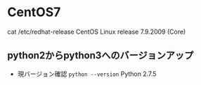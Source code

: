# CentOS7
cat /etc/redhat-release
CentOS Linux release 7.9.2009 (Core)

## python2からpython3へのバージョンアップ
- 現バージョン確認
`python --version`
Python 2.7.5
